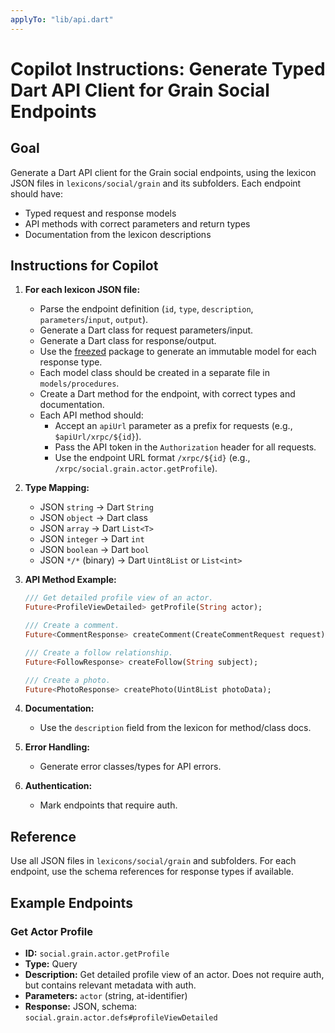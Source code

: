 ```yaml
---
applyTo: "lib/api.dart"
---
```


# Copilot Instructions: Generate Typed Dart API Client for Grain Social Endpoints

## Goal

Generate a Dart API client for the Grain social endpoints, using the lexicon
JSON files in `lexicons/social/grain` and its subfolders. Each endpoint should
have:

- Typed request and response models
- API methods with correct parameters and return types
- Documentation from the lexicon descriptions

## Instructions for Copilot

1. **For each lexicon JSON file:**
   - Parse the endpoint definition (`id`, `type`, `description`,
     `parameters`/`input`, `output`).
   - Generate a Dart class for request parameters/input.
   - Generate a Dart class for response/output.
   - Use the [freezed](https://pub.dev/packages/freezed) package to generate an
     immutable model for each response type.
   - Each model class should be created in a separate file in
     `models/procedures`.
   - Create a Dart method for the endpoint, with correct types and
     documentation.
   - Each API method should:
     - Accept an `apiUrl` parameter as a prefix for requests (e.g.,
       `$apiUrl/xrpc/${id}`).
     - Pass the API token in the `Authorization` header for all requests.
     - Use the endpoint URL format `/xrpc/${id}` (e.g.,
       `/xrpc/social.grain.actor.getProfile`).

2. **Type Mapping:**
   - JSON `string` → Dart `String`
   - JSON `object` → Dart class
   - JSON `array` → Dart `List<T>`
   - JSON `integer` → Dart `int`
   - JSON `boolean` → Dart `bool`
   - JSON `*/*` (binary) → Dart `Uint8List` or `List<int>`

3. **API Method Example:**
   ```dart
   /// Get detailed profile view of an actor.
   Future<ProfileViewDetailed> getProfile(String actor);

   /// Create a comment.
   Future<CommentResponse> createComment(CreateCommentRequest request);

   /// Create a follow relationship.
   Future<FollowResponse> createFollow(String subject);

   /// Create a photo.
   Future<PhotoResponse> createPhoto(Uint8List photoData);
   ```

4. **Documentation:**
   - Use the `description` field from the lexicon for method/class docs.

5. **Error Handling:**
   - Generate error classes/types for API errors.

6. **Authentication:**
   - Mark endpoints that require auth.

## Reference

Use all JSON files in `lexicons/social/grain` and subfolders. For each endpoint,
use the schema references for response types if available.

## Example Endpoints

### Get Actor Profile

- **ID:** `social.grain.actor.getProfile`
- **Type:** Query
- **Description:** Get detailed profile view of an actor. Does not require auth,
  but contains relevant metadata with auth.
- **Parameters:** `actor` (string, at-identifier)
- **Response:** JSON, schema: `social.grain.actor.defs#profileViewDetailed`
